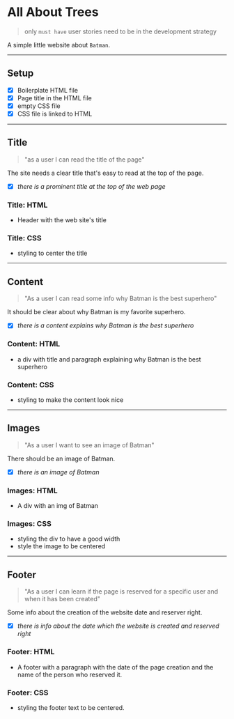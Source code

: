 # All About Trees

> only `must have` user stories need to be in the development strategy

A simple little website about `Batman`.

---

## Setup

- [x] Boilerplate HTML file
- [x] Page title in the HTML file
- [x] empty CSS file
- [x] CSS file is linked to HTML

---

## Title

<!-- user story -->

> "as a user I can read the title of the page"

<!-- detailed description -->

The site needs a clear title that's easy to read at the top of the page.

<!-- acceptance criteria -->

- [x] _there is a prominent title at the top of the web page_

<!-- code you think you will need -->

### Title: HTML

- Header with the web site's title

### Title: CSS

- styling to center the title

---

## Content

> "As a user I can read some info why Batman is the best superhero"

It should be clear about why Batman is my favorite superhero.

- [x] _there is a content explains why Batman is the best superhero_

### Content: HTML

- a div with title and paragraph explaining why Batman is the best superhero

### Content: CSS

- styling to make the content look nice

---

## Images

> "As a user I want to see an image of Batman"

There should be an image of Batman.

- [x] _there is an image of Batman_

### Images: HTML

- A div with an img of Batman

### Images: CSS

- styling the div to have a good width
- style the image to be centered


---

## Footer

> "As a user I can learn if the page is reserved for a specific user and when it has been created"

Some info about the creation of the website date and reserver right.

- [x] _there is info about the date which the website is created  and reserved right_

### Footer: HTML

- A footer with a paragraph with the date of the page creation and the name of the person who reserved it.

### Footer: CSS

- styling the footer text to be centered.
